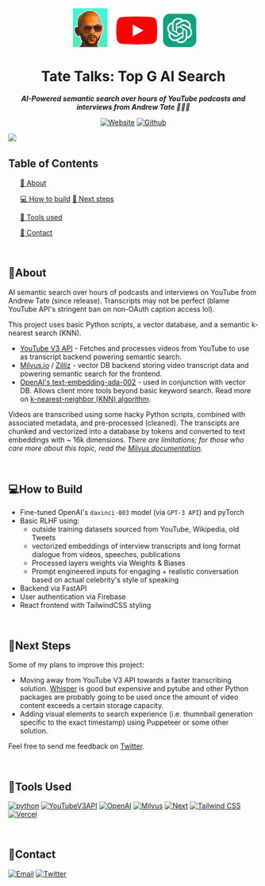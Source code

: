
 <div align="center">
    <img src="https://github.com/vdutts7/dump/blob/main/tate-talks-1.jpeg" alt="Logo" width="80" height="80">
    <img src="https://github.com/vdutts7/dump/blob/main/youtube-logo.png" alt="Logo" width="100" height="67">
    <img src="https://github.com/vdutts7/dump/blob/main/openai-logo.png" alt="Logo" width="67" height="67">
    <h1 align="center">
        Tate Talks: Top G AI Search
    </h1>
    <p align="center"> 
        <i><b>AI-Powered semantic search over hours of YouTube podcasts and interviews from Andrew Tate 🚬💸💬</b></i>
        <br/> 
    </p>

[![Website][website]][website-url]
[![Github][github]][github-url]

 </div>
 <img src="https://github.com/vdutts7/dump/blob/main/tate-talks-2.gif"/> 

<br/>

## Table of Contents

<ol>
    <a href="#about">📝 About</a>
        <ul>
        </ul>
    <a href="#how-to-build">💻 How to build</a>
    <a href="#next-steps">🚀 Next steps</a> 
       <ul>
        </ul>
    <a href="#tools-used">🔧 Tools used</a>
        <ul>
        </ul>
    <a href="#contact">👤 Contact</a>
  </ol>

<br/>

## 📝About
AI semantic search over hours of podcasts and interviews on YouTube from Andrew Tate (since release). Transcripts may not be perfect (blame YouTube API's stringent ban on non-OAuth caption access lol).

This project uses basic Python scripts, a vector database, and a semantic k-nearest search (KNN).
- [YouTube V3 API](https://developers.google.com/youtube/v3) - Fetches and processes videos from YouTube to use as transcript backend powering semantic search.
- [Milvus.io](https://milvus.io/) / [Zilliz](https://zilliz.com/) - vector DB backend storing video transcript data and powering semantic search for the frontend.
- [OpenAI's text-embedding-ada-002](https://openai.com/blog/new-and-improved-embedding-model/) - used in conjunction with vector DB. Allows client more tools beyond basic keyword search.
  Read more on [k-nearest-neighbor (KNN) algorithm](https://en.wikipedia.org//wiki/K-nearest_neighbors_algorithm).

Videos are transcribed using some hacky Python scripts, combined with associated metadata, and pre-processed (cleaned). The transcipts are chunked and vectorized into a database by tokens and converted to text embeddings with ~ 16k dimensions. <i>There are limitations; for those who care more about this topic, read the [Milvus documentation](https://milvus.io/docs/limitations.md#Dimensions-of-a-vector).</i>


<br/>

## 💻How to Build
- Fine-tuned OpenAI's `davinci-003` model (via `GPT-3 API`) and pyTorch
- Basic RLHF using:
  - outside training datasets sourced from YouTube, Wikipedia, old Tweets
  - vectorized embeddings of interview transcripts and long format dialogue from videos, speeches, publications
  - Processed layers weights via Weights & Biases
  - Prompt engineered inputs for engaging + realistic conversation based on actual celebrity's style of speaking
- Backend via FastAPI
- User authentication via Firebase
- React frontend with TailwindCSS styling

<br/>

## 🚀Next Steps
Some of my plans to improve this project:

- Moving away from YouTube V3 API towards a faster transcribing solution. [Whisper](https://openai.com/research/whisper) is good but expensive and pytube and other Python packages are probably going to be used once the amount of video content exceeds a certain storage capacity.
- Adding visual elements to search experience (i.e. thumnbail generation specific to the exact timestamp) using Puppeteer or some other solution.

Feel free to send me feedback on [Twitter](https://twitter.com/vdutts7).

<br/>


## 🔧Tools Used
[![python][python]][python-url]
[![YouTubeV3API][youtubev3api]][youtubev3api-url]
[![OpenAI][openai]][openai-url]
[![Milvus][milvus]][milvus-url]
[![Next][next]][next-url]
[![Tailwind CSS][tailwindcss]][tailwindcss-url]
[![Vercel][vercel]][vercel-url]


<br/>

## 👤Contact

[![Email][email]][email-url]
[![Twitter][twitter]][twitter-url]

<!-- MARKDOWN LINKS & IMAGES -->
<!-- https://www.markdownguide.org/basic-syntax/#reference-style-links -->

[python]: https://img.shields.io/badge/Python-3776AB?style=for-the-badge&logo=python&logoColor=white
[python-url]: https://www.python.org/
[next]: https://img.shields.io/badge/next.js-000000?style=for-the-badge&logo=nextdotjs&logoColor=white
[next-url]: https://nextjs.org/
[youtubev3api]: https://img.shields.io/badge/YouTube_API_v3-FF0000?style=for-the-badge&logo=youtube&logoColor=white
[youtubev3api-url]: https://developers.google.com/youtube/v3
[tailwindcss]: https://img.shields.io/badge/Tailwind_CSS-38B2AC?style=for-the-badge&logo=tailwind-css&logoColor=skyblue&color=0A192F
[tailwindcss-url]: https://tailwindcss.com/
[openai]: https://img.shields.io/badge/OpenAI%20ada--002%20GPT-0058A0?style=for-the-badge&logo=openai&logoColor=white&color=4aa481
[openai-url]: https://openai.com/
[milvus]: https://img.shields.io/badge/Milvus-DD0031?style=for-the-badge&logo=https://github.com/vdutts7/ai-topg-searchbot/blob/main/public/milvus.png&color=00d5ff
[milvus-url]: https://milvus.io/
[typescript]: https://img.shields.io/badge/TypeScript-007ACC?style=for-the-badge&logo=typescript&logoColor=white
[typescript-url]: https://www.typescriptlang.org/
[vercel]: https://img.shields.io/badge/Vercel-FFFFFF?style=for-the-badge&logo=Vercel&logoColor=white&color=black
[vercel-url]: https://Vercel.com/

[website]: https://img.shields.io/badge/🔗Website-7f18ff?style=for-the-badge
[website-url]: https://tate-talks.vercel.app/
[github]: https://img.shields.io/badge/💻Github-000000?style=for-the-badge
[github-url]: https://github.com/vdutts7/tate-talks/
[email]: https://img.shields.io/badge/me@vdutts7.com-FFCA28?style=for-the-badge&logo=Gmail&logoColor=00bbff&color=black
[email-url]: #
[twitter]: https://img.shields.io/badge/Twitter-FFCA28?style=for-the-badge&logo=Twitter&logoColor=00bbff&color=black
[twitter-url]: https://twitter.com/vdutts7/
